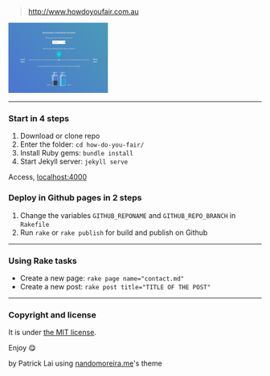 
> http://www.howdoyoufair.com.au

![Screenshot](/screenshot.png)

---

### Start in 4 steps

1. Download or clone repo
2. Enter the folder: `cd how-do-you-fair/`
3. Install Ruby gems: `bundle install`
4. Start Jekyll server: `jekyll serve`

Access, [localhost:4000](http://localhost:4000)

### Deploy in Github pages in 2 steps

1. Change the variables `GITHUB_REPONAME` and `GITHUB_REPO_BRANCH` in `Rakefile`
2. Run `rake` or `rake publish` for build and publish on Github

---

### Using Rake tasks

* Create a new page: `rake page name="contact.md"`
* Create a new post: `rake post title="TITLE OF THE POST"`

---

### Copyright and license

It is under [the MIT license](/LICENSE).

Enjoy :yum:

by Patrick Lai using [nandomoreira.me](https://nandomoreira.me)'s theme
